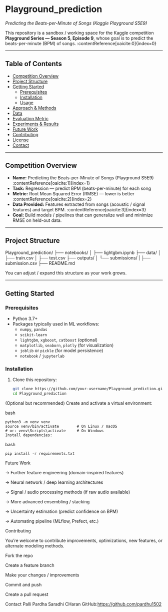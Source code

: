 # Playground_prediction  
*Predicting the Beats-per-Minute of Songs (Kaggle Playground S5E9)*

This repository is a sandbox / working space for the Kaggle competition **Playground Series — Season 5, Episode 9**, whose goal is to predict the beats-per-minute (BPM) of songs. :contentReference[oaicite:0]{index=0}

---

## Table of Contents

- [Competition Overview](#competition-overview)  
- [Project Structure](#project-structure)  
- [Getting Started](#getting-started)  
  - [Prerequisites](#prerequisites)  
  - [Installation](#installation)  
  - [Usage](#usage)  
- [Approach & Methods](#approach--methods)  
- [Data](#data)  
- [Evaluation Metric](#evaluation-metric)  
- [Experiments & Results](#experiments--results)  
- [Future Work](#future-work)  
- [Contributing](#contributing)  
- [License](#license)  
- [Contact](#contact)  

---

## Competition Overview

- **Name:** Predicting the Beats-per-Minute of Songs (Playground S5E9) :contentReference[oaicite:1]{index=1}  
- **Task:** Regression — predict BPM (beats-per-minute) for each song  
- **Metric:** Root Mean Squared Error (RMSE) — lower is better :contentReference[oaicite:2]{index=2}  
- **Data Provided:** Features extracted from songs (acoustic / signal features) and target BPM. :contentReference[oaicite:3]{index=3}  
- **Goal:** Build models / pipelines that can generalize well and minimize RMSE on held-out data.

---

## Project Structure

Playground_prediction/
├── notebooks/
│ ├── lightgbm.ipynb
├── data/
│ ├── train.csv
│ ├── test.csv
├── outputs/
│ └── submissions/
| ├── submission.csv
├── README.md 

You can adjust / expand this structure as your work grows.

---

## Getting Started

### Prerequisites

- Python 3.7+  
- Packages typically used in ML workflows:  
  - `numpy`, `pandas`  
  - `scikit-learn`  
  - `lightgbm`, `xgboost`, `catboost` (optional)  
  - `matplotlib`, `seaborn`, `plotly` (for visualization)  
  - `joblib` or `pickle` (for model persistence)  
  - `notebook` / `jupyterlab`  

### Installation

1. Clone this repository:

   ```bash
   git clone https://github.com/your-username/Playground_prediction.git
   cd Playground_prediction
   ```
(Optional but recommended) Create and activate a virtual environment:

bash
```
python3 -m venv venv
source venv/bin/activate        # On Linux / macOS
# or: venv\Scripts\activate     # On Windows
Install dependencies:
```
bash
```
pip install -r requirements.txt
```

Future Work

-> Further feature engineering (domain-inspired features)

-> Neural network / deep learning architectures

-> Signal / audio processing methods (if raw audio available)

-> More advanced ensembling / stacking

-> Uncertainty estimation (predict confidence on BPM)

-> Automating pipeline (MLflow, Prefect, etc.)

Contributing

You’re welcome to contribute improvements, optimizations, new features, or alternate modeling methods.

Fork the repo

Create a feature branch

Make your changes / improvements

Commit and push

Create a pull request


Contact
Palli Pardha Saradhi CHaran
GitHub:https://github.com/pardhu1502
